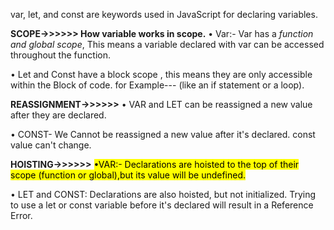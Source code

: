 var, let, and const are keywords used in JavaScript for declaring variables.

**SCOPE->>>>>> How variable works in scope.**
• Var:- Var has a *function and global scope*, This means a variable declared with var can be accessed throughout the function.

• Let and Const have a block scope , this means they are only accessible within the Block of code.
for Example--- (like an if statement or a loop).


**REASSIGNMENT->>>>>>**
• VAR and LET can be reassigned a new value after they are declared.

• CONST- We Cannot be reassigned a new value after it's declared. const value can't change.


**HOISTING->>>>>>**
<mark style="background-color: yellow;">•VAR:- Declarations are hoisted to the top of their scope (function or global),but its value will be undefined.</mark>

• LET and CONST: Declarations are also hoisted, but not initialized. Trying to use a let or const  variable before it's declared will result in a Reference Error.

